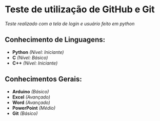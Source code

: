 # **Teste de utilização de GitHub e Git**
*Teste realizado com a tela de login e usuário feito em python*

## Conhecimento de Linguagens:
* **Python** *(Nivel: Iniciante)*
* **C** *(Nível: Básico)*
* **C++** *(Nível: Iniciante)*

## Conhecimentos Gerais:
* **Arduino** *(Básico)*
* **Excel** *(Avançado)*
* **Word** *(Avançado)*
* **PowerPoint** *(Médio)*
* **Git** *(Básico)*
